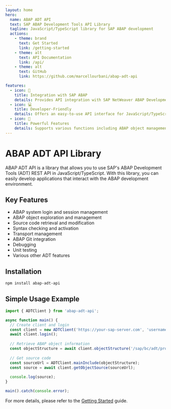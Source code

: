 ```yaml
---
layout: home
hero:
  name: ABAP ADT API
  text: SAP ABAP Development Tools API Library
  tagline: JavaScript/TypeScript library for SAP ABAP development
  actions:
    - theme: brand
      text: Get Started
      link: /getting-started
    - theme: alt
      text: API Documentation
      link: /api/
    - theme: alt
      text: GitHub
      link: https://github.com/marcellourbani/abap-adt-api

features:
  - icon: 🔄
    title: Integration with SAP ABAP
    details: Provides API integration with SAP NetWeaver ABAP Development Tools (ADT).
  - icon: 💻
    title: Developer-Friendly
    details: Offers an easy-to-use API interface for JavaScript/TypeScript.
  - icon: 🚀
    title: Powerful Features
    details: Supports various functions including ABAP object management, code development, debugging, testing, and more.
---
```


# ABAP ADT API Library

ABAP ADT API is a library that allows you to use SAP's ABAP Development Tools (ADT) REST API in JavaScript/TypeScript. With this library, you can easily develop applications that interact with the ABAP development environment.

## Key Features

- ABAP system login and session management
- ABAP object exploration and management
- Source code retrieval and modification
- Syntax checking and activation
- Transport management
- ABAP Git integration
- Debugging
- Unit testing
- Various other ADT features

## Installation

```bash
npm install abap-adt-api
```

## Simple Usage Example

```typescript
import { ADTClient } from 'abap-adt-api';

async function main() {
  // Create client and login
  const client = new ADTClient('https://your-sap-server.com', 'username', 'password');
  await client.login();
  
  // Retrieve ABAP object information
  const objectStructure = await client.objectStructure('/sap/bc/adt/programs/programs/Z_YOUR_PROGRAM');
  
  // Get source code
  const sourceUrl = ADTClient.mainInclude(objectStructure);
  const source = await client.getObjectSource(sourceUrl);
  
  console.log(source);
}

main().catch(console.error);
```

For more details, please refer to the [Getting Started](/getting-started) guide.